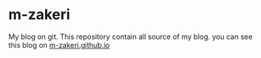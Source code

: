 # m-zakeri
My blog on git.
This repository contain all source of my blog. 
you can see this blog on 
[m-zakeri.github.io](https://m-zakeri.github.io/)


